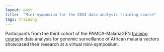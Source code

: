 ```yaml
---
layout: post
title:  "Mini-symposium for the 2024 data analysis training course"
tags: training
---
```


Participants from the third cohort of the PAMCA-MalariaGEN [training course](https://anopheles-genomic-surveillance.github.io)in data analysis for genomic surveillance of African malaria vectors showcased their research at a virtual mini-symposium.